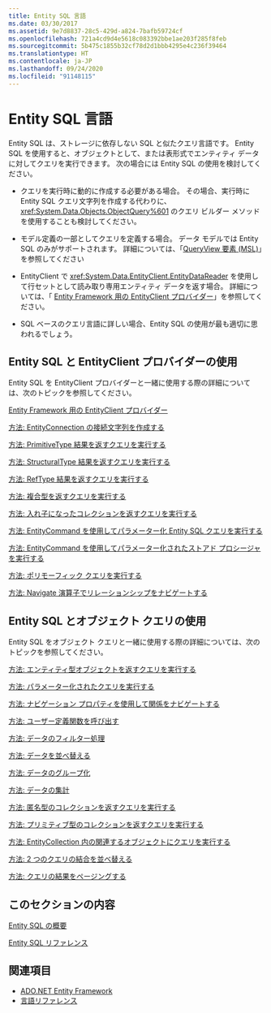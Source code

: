 ```yaml
---
title: Entity SQL 言語
ms.date: 03/30/2017
ms.assetid: 9e7d8837-28c5-429d-a824-7bafb59724cf
ms.openlocfilehash: 721a4cd9d4e5618c083392bbe1ae203f285f8feb
ms.sourcegitcommit: 5b475c1855b32cf78d2d1bbb4295e4c236f39464
ms.translationtype: HT
ms.contentlocale: ja-JP
ms.lasthandoff: 09/24/2020
ms.locfileid: "91148115"
---
```

# <a name="entity-sql-language"></a>Entity SQL 言語

Entity SQL は、ストレージに依存しない SQL と似たクエリ言語です。 Entity SQL を使用すると、オブジェクトとして、または表形式でエンティティ データに対してクエリを実行できます。 次の場合には Entity SQL の使用を検討してください。  
  
- クエリを実行時に動的に作成する必要がある場合。 その場合、実行時に Entity SQL クエリ文字列を作成する代わりに、<xref:System.Data.Objects.ObjectQuery%601> のクエリ ビルダー メソッドを使用することも検討してください。  
  
- モデル定義の一部としてクエリを定義する場合。 データ モデルでは Entity SQL のみがサポートされます。 詳細については、「[QueryView 要素 (MSL)](/ef/ef6/modeling/designer/advanced/edmx/msl-spec#queryview-element-msl)」を参照してください  
  
- EntityClient で <xref:System.Data.EntityClient.EntityDataReader> を使用して行セットとして読み取り専用エンティティ データを返す場合。 詳細については、「 [Entity Framework 用の EntityClient プロバイダー](../entityclient-provider-for-the-entity-framework.md)」を参照してください。  
  
- SQL ベースのクエリ言語に詳しい場合、Entity SQL の使用が最も適切に思われるでしょう。  
  
## <a name="using-entity-sql-with-the-entityclient-provider"></a>Entity SQL と EntityClient プロバイダーの使用  

 Entity SQL を EntityClient プロバイダーと一緒に使用する際の詳細については、次のトピックを参照してください。  
  
 [Entity Framework 用の EntityClient プロバイダー](../entityclient-provider-for-the-entity-framework.md)  
  
 [方法: EntityConnection の接続文字列を作成する](../how-to-build-an-entityconnection-connection-string.md)  
  
 [方法: PrimitiveType 結果を返すクエリを実行する](../how-to-execute-a-query-that-returns-primitivetype-results.md)  
  
 [方法: StructuralType 結果を返すクエリを実行する](../how-to-execute-a-query-that-returns-structuraltype-results.md)  
  
 [方法: RefType 結果を返すクエリを実行する](../how-to-execute-a-query-that-returns-reftype-results.md)  
  
 [方法: 複合型を返すクエリを実行する](../how-to-execute-a-query-that-returns-complex-types.md)  
  
 [方法: 入れ子になったコレクションを返すクエリを実行する](../how-to-execute-a-query-that-returns-nested-collections.md)  
  
 [方法: EntityCommand を使用してパラメーター化 Entity SQL クエリを実行する](../how-to-execute-a-parameterized-entity-sql-query-using-entitycommand.md)  
  
 [方法: EntityCommand を使用してパラメーター化されたストアド プロシージャを実行する](../how-to-execute-a-parameterized-stored-procedure-using-entitycommand.md)  
  
 [方法: ポリモーフィック クエリを実行する](../how-to-execute-a-polymorphic-query.md)  
  
 [方法: Navigate 演算子でリレーションシップをナビゲートする](../how-to-navigate-relationships-with-the-navigate-operator.md)  
  
## <a name="using-entity-sql-with-object-queries"></a>Entity SQL とオブジェクト クエリの使用  

 Entity SQL をオブジェクト クエリと一緒に使用する際の詳細については、次のトピックを参照してください。  
  
 [方法: エンティティ型オブジェクトを返すクエリを実行する](/previous-versions/dotnet/netframework-4.0/bb738694(v=vs.100))  
  
 [方法: パラメーター化されたクエリを実行する](/previous-versions/dotnet/netframework-4.0/bb738521(v=vs.100))  
  
 [方法: ナビゲーション プロパティを使用して関係をナビゲートする](/previous-versions/dotnet/netframework-4.0/bb896321(v=vs.100))  
  
 [方法: ユーザー定義関数を呼び出す](/previous-versions/dotnet/netframework-4.0/dd490951(v=vs.100))  
  
 [方法: データのフィルター処理](/previous-versions/dotnet/netframework-4.0/cc716755(v=vs.100))  
  
 [方法: データを並べ替える](/previous-versions/dotnet/netframework-4.0/cc716784(v=vs.100))  
  
 [方法: データのグループ化](/previous-versions/dotnet/netframework-4.0/bb896341(v=vs.100))  
  
 [方法: データの集計](/previous-versions/dotnet/netframework-4.0/cc716738(v=vs.100))  
  
 [方法: 匿名型のコレクションを返すクエリを実行する](/previous-versions/dotnet/netframework-4.0/bb738512(v=vs.100))  
  
 [方法: プリミティブ型のコレクションを返すクエリを実行する](/previous-versions/dotnet/netframework-4.0/bb738451(v=vs.100))  
  
 [方法: EntityCollection 内の関連するオブジェクトにクエリを実行する](/previous-versions/dotnet/netframework-4.0/cc716708(v=vs.100))  
  
 [方法: 2 つのクエリの結合を並べ替える](/previous-versions/dotnet/netframework-4.0/bb896299(v=vs.100))  
  
 [方法: クエリの結果をページングする](/previous-versions/dotnet/netframework-4.0/bb738702(v=vs.100))  
  
## <a name="in-this-section"></a>このセクションの内容  

 [Entity SQL の概要](entity-sql-overview.md)  
  
 [Entity SQL リファレンス](entity-sql-reference.md)  
  
## <a name="see-also"></a>関連項目

- [ADO.NET Entity Framework](../index.md)
- [言語リファレンス](index.md)
